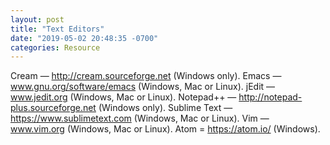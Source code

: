 ```yaml
---
layout: post
title: "Text Editors"
date: "2019-05-02 20:48:35 -0700"
categories: Resource
---
```


Cream — http://cream.sourceforge.net (Windows only).
Emacs — www.gnu.org/software/emacs (Windows, Mac or Linux).
jEdit — www.jedit.org (Windows, Mac or Linux).
Notepad++ — http://notepad-plus.sourceforge.net (Windows only).
Sublime Text — https://www.sublimetext.com (Windows, Mac or Linux).
Vim — www.vim.org (Windows, Mac or Linux).
Atom = https://atom.io/ (Windows).
